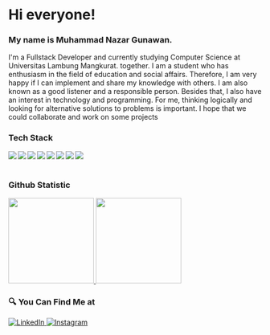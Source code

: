 # Hi everyone!
### My name is **Muhammad Nazar Gunawan**.
I'm a Fullstack Developer and currently studying Computer Science at Universitas Lambung Mangkurat. together. I am a student who has enthusiasm in the field of education and social affairs. Therefore, I am very happy if I can implement and share my knowledge with others. I am also known as a good listener and a responsible person. Besides that, I also have an interest in technology and programming. For me, thinking logically and looking for alternative solutions to problems is important.  I hope that we could collaborate and work on some projects

### Tech Stack
  <img align="left" src="https://img.shields.io/badge/HTML5-E34F26?style=for-the-badge&logo=html5&logoColor=white" />
  <img align="left" src="https://img.shields.io/badge/CSS3-1572B6?style=for-the-badge&logo=css3&logoColor=white" />
  <img align="left" src="https://img.shields.io/badge/JavaScript-323330?style=for-the-badge&logo=javascript&logoColor=F7DF1E" />
  <img align="left" src="https://img.shields.io/badge/Bootstrap-563D7C?style=for-the-badge&logo=bootstrap&logoColor=white" />
  <img align="left" src="https://img.shields.io/badge/Google_Cloud-4285F4?style=for-the-badge&logo=google-cloud&logoColor=white" />
  <img align="left" src="https://img.shields.io/badge/PHP-777BB4?style=for-the-badge&logo=php&logoColor=white" />
  <img align="left" src="https://img.shields.io/badge/MySQL-005C84?style=for-the-badge&logo=mysql&logoColor=white" />
  <img align="left" src="https://img.shields.io/badge/Flutter-02569B?style=for-the-badge&logo=flutter&logoColor=white" />
  <br><br>

### Github Statistic
<p align="left">
<a href="https://github.com/chocolatecodelab">
<img height="170em" src="https://github-readme-stats-eight-theta.vercel.app/api/top-langs/?username=gilangadhan&layout=compact&langs_count=8&theme=buefy"/>
<img height="170em" src="https://github-readme-stats-eight-theta.vercel.app/api?username=chocolatecodelab&show_icons=true&theme=buefy&include_all_commits=true&count_private=true"/>
</a>
</p>

### 🔍 You Can Find Me at 
<p> 
  <a href="https://www.linkedin.com/in/muhammad-nazar-gunawan/" target="_blank">
    <img alt="LinkedIn" src="https://img.shields.io/badge/linkedin-%230077B5.svg?&style=for-the-badge&logo=linkedin&logoColor=white" />
  </a> 
  <a href="https://www.instagram.com/nazar_alf/" target="_blank">
    <img alt="Instagram" src="https://img.shields.io/badge/instagram-%23E4405F.svg?&style=for-the-badge&logo=instagram&logoColor=white" />
  </a> 
</p>

